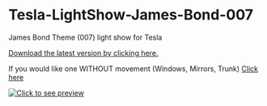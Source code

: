 # Tesla-LightShow-James-Bond-007
James Bond Theme (007) light show for Tesla

[Download the latest version by clicking here.](https://github.com/RyanTheTechMan/Tesla-LightShow-James-Bond-007/releases/download/v1.0.0/JamesBond-LightShow.zip)

If you would like one WITHOUT movement (Windows, Mirrors, Trunk) [Click here](https://github.com/RyanTheTechMan/Tesla-LightShow-James-Bond-007/releases/download/v1.0.0/JamesBond-LightShow-No-Movement.zip)

[![Click to see preview](https://img.youtube.com/vi/m_4igzG8MBY/0.jpg)](https://www.youtube.com/watch?v=m_4igzG8MBY)
